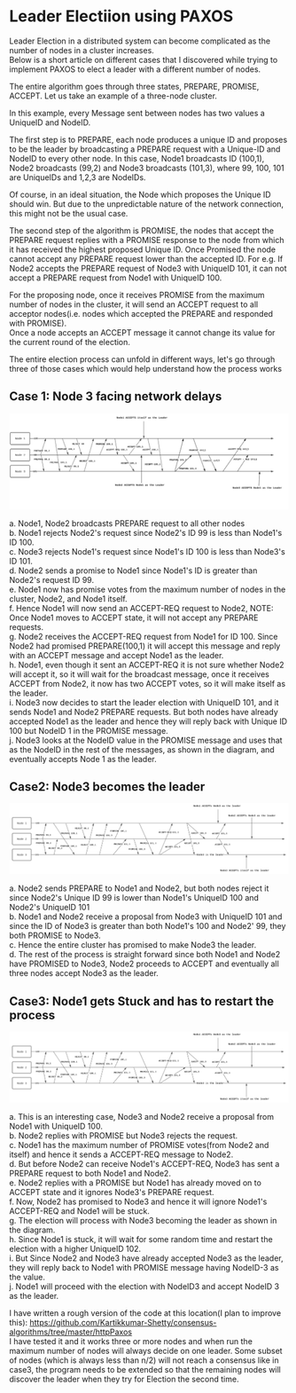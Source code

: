 # Leader Electiion using PAXOS

Leader Election in a distributed system can become complicated as the number of nodes in a cluster increases.  
Below is a short article on different cases that I discovered while trying to implement PAXOS to elect a leader with a different number of nodes.  
 
The entire algorithm goes through three states, PREPARE, PROMISE, ACCEPT. Let us take an example of a three-node cluster.  
   
In this example, every Message sent between nodes has two values a UniqueID and NodeID.   
 
The first step is to PREPARE, each node produces a unique ID and proposes to be the leader by broadcasting a PREPARE request with a Unique-ID and NodeID to every other node. In this case, Node1 broadcasts ID (100,1), Node2 broadcasts (99,2) and Node3 broadcasts (101,3), where 99, 100, 101 are UniqueIDs and 1,2,3 are NodeIDs.  
   
Of course, in an ideal situation, the Node which proposes the Unique ID should win. But due to the unpredictable nature of the network connection, this might not be the usual case.   
   
The second step of the algorithm is PROMISE, the nodes that accept the PREPARE request replies with a PROMISE response to the node from which it has received the highest proposed Unique ID. Once Promised the node cannot accept any PREPARE request lower than the accepted ID. For e.g. If Node2 accepts the PREPARE request of Node3 with UniqueID 101, it can not accept a PREPARE request from Node1 with UniqueID 100.  
   
For the proposing node, once it receives PROMISE from the maximum number of nodes in the cluster, it will send an ACCEPT request to all acceptor nodes(i.e. nodes which accepted the PREPARE and responded with PROMISE).  
Once a node accepts an ACCEPT message it cannot change its value for the current round of the election.  
   
The entire election process can unfold in different ways, let's go through three of those cases which would help understand how the process works  
   
## Case 1: Node 3 facing network delays  
  
![alt text](https://github.com/Kartikkumar-Shetty/consensus-algorithms/blob/master/httpPaxos/Paxos_1.1.png)  
  
a.      Node1, Node2 broadcasts PREPARE request to all other nodes  
b.      Node1 rejects Node2's request since Node2's ID 99 is less than Node1's ID 100.  
c.      Node3 rejects Node1's request since Node1's ID 100 is less than Node3's ID 101.  
d.      Node2 sends a promise to Node1 since Node1's ID is greater than Node2's request ID 99.  
e.      Node1 now has promise votes from the maximum number of nodes in the cluster, Node2, and Node1 itself.  
f.      Hence Node1 will now send an ACCEPT-REQ request to Node2, NOTE: Once Node1 moves to ACCEPT state, it will not accept any PREPARE requests.  
g.      Node2 receives the ACCEPT-REQ request from Node1 for ID 100. Since Node2 had promised PREPARE(100,1) it will accept this message and reply with an ACCEPT message and accept Node1 as the leader.  
h.      Node1, even though it sent an ACCEPT-REQ it is not sure whether Node2 will accept it, so it will wait for the broadcast message, once it receives ACCEPT from Node2, it now has two ACCEPT votes, so it will make itself as the leader.  
i.      Node3 now decides to start the leader election with UniqueID 101, and it sends Node1 and Node2 PREPARE requests. But both nodes have already accepted Node1 as the leader and hence they will reply back with Unique ID 100 but NodeID 1 in the PROMISE message.  
j.      Node3 looks at the NodeID value in the PROMISE message and uses that as the NodeID in the rest of the messages, as shown in the diagram, and eventually accepts Node 1 as the leader.  
  
 ## Case2: Node3 becomes the leader  
   
 ![alt text](https://github.com/Kartikkumar-Shetty/consensus-algorithms/blob/master/httpPaxos/Paxos_2.png)  
   
a.      Node2 sends PREPARE to Node1 and Node2, but both nodes reject it since Node2's Unique ID 99 is lower than Node1's UniqueID 100 and Node2's UniqueID 101  
b.      Node1 and Node2 receive a proposal from Node3 with UniqueID 101 and since the ID of Node3 is greater than both Node1's 100 and Node2' 99, they both PROMISE to Node3.   
c.      Hence the entire cluster has promised to make Node3 the leader.  
d.      The rest of the process is straight forward since both Node1 and Node2 have PROMISED to Node3, Node2 proceeds to ACCEPT and eventually all three nodes accept Node3 as the leader.  
  
## Case3: Node1 gets Stuck and has to restart the process  
  
![alt text](https://github.com/Kartikkumar-Shetty/consensus-algorithms/blob/master/httpPaxos/Paxos_2.png)  
  
a.      This is an interesting case, Node3 and Node2 receive a proposal from Node1 with UniqueID 100.  
b.      Node2 replies with PROMISE but Node3 rejects the request.  
c.      Node1 has the maximum number of PROMISE votes(from Node2 and itself) and hence it sends a ACCEPT-REQ message to Node2.  
d.      But before Node2 can receive Node1's ACCEPT-REQ, Node3 has sent a PREPARE request to both Node1 and Node2.  
e.      Node2 replies with a PROMISE but Node1 has already moved on to ACCEPT state and it ignores Node3's PREPARE request.  
f.      Now, Node2 has promised to Node3 and hence it will ignore Node1's ACCEPT-REQ and Node1 will be stuck.  
g.      The election will process with Node3 becoming the leader as shown in the diagram.  
h.      Since Node1 is stuck, it will wait for some random time and restart the election with a higher UniqueID 102.  
i.      But Since Node2 and Node3 have already accepted Node3 as the leader, they will reply back to Node1 with PROMISE message having NodeID-3 as the value.  
j.      Node1 will proceed with the election with NodeID3 and accept NodeID 3 as the leader.  
   
I have written a rough version of the code at this location(I plan to improve this): https://github.com/Kartikkumar-Shetty/consensus-algorithms/tree/master/httpPaxos  
I have tested it and it works three or more nodes and when run the maximum number of nodes will always decide on one leader. Some subset of nodes (which is always less than n/2) will not reach a consensus like in case3, the program needs to be extended so that the remaining nodes will discover the leader when they try for Election the second time.  
